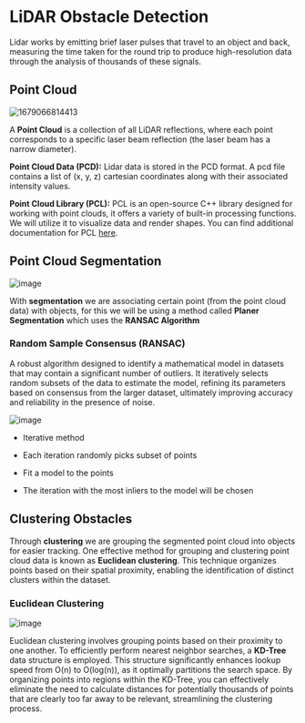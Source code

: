# LiDAR Obstacle Detection
Lidar works by emitting brief laser pulses that travel to an object and back, measuring the time taken for the round trip to produce high-resolution data through the analysis of thousands of these signals.

## Point Cloud 
![1679066814413](https://github.com/user-attachments/assets/4132aa55-3be7-4a98-8339-b9be7bcac718)


A **Point Cloud** is a collection of all LiDAR reflections, where each point corresponds to a specific laser beam reflection (the laser beam has a narrow diameter).

**Point Cloud Data (PCD):** Lidar data is stored in the PCD format. A pcd file contains a list of (x, y, z) cartesian coordinates along with their associated intensity values.


**Point Cloud Library (PCL):** PCL is an open-source C++ library designed for working with point clouds, it offers a variety of built-in processing functions. We will utilize it to visualize data and render shapes. You can find additional documentation for PCL [here](https://pointclouds.org/).


## Point Cloud Segmentation

![image](https://github.com/user-attachments/assets/4d3bec64-b127-47da-897e-0620a21500a3)

With **segmentation** we are associating certain point (from the point cloud data) with objects, for this we will be using a method called **Planer Segmentation** which uses the **RANSAC Algorithm**

### Random Sample Consensus (RANSAC)

 A robust algorithm designed to identify a mathematical model in datasets that may contain a significant number of outliers. It iteratively selects random subsets of the data to estimate the model, refining its parameters based on consensus from the larger dataset, ultimately improving accuracy and reliability in the presence of noise.

 ![image](https://github.com/user-attachments/assets/00b06593-1783-4bec-b39b-1d8bf1478ca9)

- Iterative method 

-	Each iteration randomly picks subset of points 

-	Fit a model to the points

-	The iteration with the most inliers to the model will be chosen

##  Clustering Obstacles

Through **clustering** we are grouping the segmented point cloud into objects for easier tracking. One effective method for grouping and clustering point cloud data is known as **Euclidean clustering**. This technique organizes points based on their spatial proximity, enabling the identification of distinct clusters within the dataset.

### Euclidean Clustering
![image](https://github.com/user-attachments/assets/085ede81-7317-42d6-9b5c-897add694f3e)

Euclidean clustering involves grouping points based on their proximity to one another. To efficiently perform nearest neighbor searches, a **KD-Tree** data structure is employed. This structure significantly enhances lookup speed from O(n) to O(log(n)), as it optimally partitions the search space. By organizing points into regions within the KD-Tree, you can effectively eliminate the need to calculate distances for potentially thousands of points that are clearly too far away to be relevant, streamlining the clustering process.


